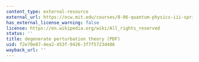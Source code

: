 ```yaml
---
content_type: external-resource
external_url: https://ocw.mit.edu/courses/8-06-quantum-physics-iii-spring-2018/a0889c5ca8a479c3e56c544d646fb770_MIT8_06S18ch1.pdf
has_external_license_warning: false
license: https://en.wikipedia.org/wiki/All_rights_reserved
status: ''
title: degenerate perturbation theory (PDF)
uid: f2e70e87-4ea2-453f-9426-3f7f5723d486
wayback_url: ''
---
```


